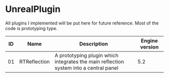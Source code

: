 # UnrealPlugin
  All plugins I implemented will be put here for future reference. Most of the code is prototyping type.

  ID | Name | Description | Engine version
 ---- | ----------- | -------- | ------
01|RTReflection| A prototyping plugin which integrates the main reflection system into a central panel | 5.2
